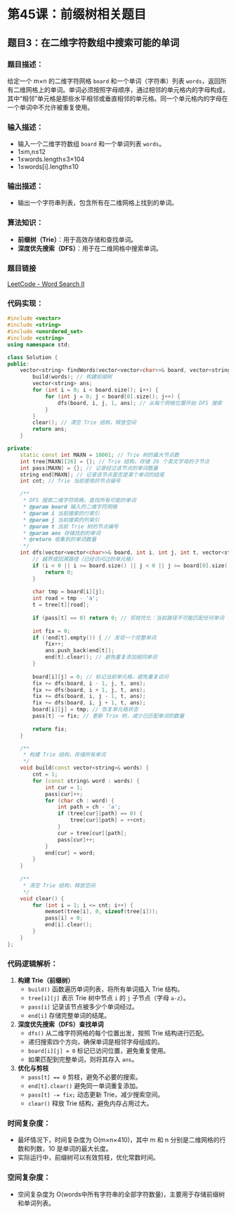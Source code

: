 # 第45课：前缀树相关题目

## 题目3：在二维字符数组中搜索可能的单词

### **题目描述：**

给定一个 m×n 的二维字符网格 `board` 和一个单词（字符串）列表 `words`，返回所有二维网格上的单词。单词必须按照字母顺序，通过相邻的单元格内的字母构成，其中“相邻”单元格是那些水平相邻或垂直相邻的单元格。同一个单元格内的字母在一个单词中不允许被重复使用。

### **输入描述：**

- 输入一个二维字符数组 `board` 和一个单词列表 `words`。
- 1≤m,n≤12
- 1≤words.length≤3×104
- 1≤words[i].length≤10

### **输出描述：**

- 输出一个字符串列表，包含所有在二维网格上找到的单词。

### **算法知识：**

- **前缀树（Trie）**：用于高效存储和查找单词。
- **深度优先搜索（DFS）**：用于在二维网格中搜索单词。

### **题目链接**

[LeetCode - Word Search II](https://leetcode.cn/problems/word-search-ii/)

### **代码实现：**

```c++
#include <vector>
#include <string>
#include <unordered_set>
#include <cstring>
using namespace std;

class Solution {
public:
    vector<string> findWords(vector<vector<char>>& board, vector<string>& words) {
        build(words); // 构建前缀树
        vector<string> ans;
        for (int i = 0; i < board.size(); i++) {
            for (int j = 0; j < board[0].size(); j++) {
                dfs(board, i, j, 1, ans); // 从每个网格位置开始 DFS 搜索
            }
        }
        clear(); // 清空 Trie 结构，释放空间
        return ans;
    }

private:
    static const int MAXN = 10001; // Trie 树的最大节点数
    int tree[MAXN][26] = {}; // Trie 结构，存储 26 个英文字母的子节点
    int pass[MAXN] = {}; // 记录经过该节点的单词数量
    string end[MAXN]; // 记录该节点是否是某个单词的结尾
    int cnt; // Trie 当前使用的节点编号

    /**
     * DFS 搜索二维字符网格，查找所有可能的单词
     * @param board 输入的二维字符网格
     * @param i 当前搜索的行索引
     * @param j 当前搜索的列索引
     * @param t 当前 Trie 树的节点编号
     * @param ans 存储找到的单词
     * @return 收集到的单词数量
     */
    int dfs(vector<vector<char>>& board, int i, int j, int t, vector<string>& ans) {
        // 越界或回溯路径（已经访问过的单元格）
        if (i < 0 || i >= board.size() || j < 0 || j >= board[0].size() || board[i][j] == 0) {
            return 0;
        }
        
        char tmp = board[i][j];
        int road = tmp - 'a';
        t = tree[t][road];
        
        if (pass[t] == 0) return 0; // 剪枝优化：当前路径不可能匹配任何单词
        
        int fix = 0;
        if (!end[t].empty()) { // 发现一个完整单词
            fix++;
            ans.push_back(end[t]);
            end[t].clear(); // 避免重复添加相同单词
        }
        
        board[i][j] = 0; // 标记当前单元格，避免重复访问
        fix += dfs(board, i - 1, j, t, ans);
        fix += dfs(board, i + 1, j, t, ans);
        fix += dfs(board, i, j - 1, t, ans);
        fix += dfs(board, i, j + 1, t, ans);
        board[i][j] = tmp; // 恢复单元格状态
        pass[t] -= fix; // 更新 Trie 树，减少已匹配单词的数量
        
        return fix;
    }

    /**
     * 构建 Trie 结构，存储所有单词
     */
    void build(const vector<string>& words) {
        cnt = 1;
        for (const string& word : words) {
            int cur = 1;
            pass[cur]++;
            for (char ch : word) {
                int path = ch - 'a';
                if (tree[cur][path] == 0) {
                    tree[cur][path] = ++cnt;
                }
                cur = tree[cur][path];
                pass[cur]++;
            }
            end[cur] = word;
        }
    }
    
    /**
     * 清空 Trie 结构，释放空间
     */
    void clear() {
        for (int i = 1; i <= cnt; i++) {
            memset(tree[i], 0, sizeof(tree[i]));
            pass[i] = 0;
            end[i].clear();
        }
    }
};
```

### 代码逻辑解析：

1. **构建 Trie（前缀树）**
   - `build()` 函数遍历单词列表，将所有单词插入 Trie 结构。
   - `tree[i][j]` 表示 Trie 树中节点 `i` 的 `j` 子节点（字母 `a-z`）。
   - `pass[i]` 记录该节点被多少个单词经过。
   - `end[i]` 存储完整单词的结尾。
2. **深度优先搜索（DFS）查找单词**
   - `dfs()` 从二维字符网格的每个位置出发，按照 Trie 结构进行匹配。
   - 递归搜索四个方向，确保单词是相邻字母组成的。
   - `board[i][j] = 0` 标记已访问位置，避免重复使用。
   - 如果匹配到完整单词，则将其存入 `ans`。
3. **优化与剪枝**
   - `pass[t] == 0` 剪枝，避免不必要的搜索。
   - `end[t].clear()` 避免同一单词重复添加。
   - `pass[t] -= fix;` 动态更新 Trie，减少搜索空间。
   - `clear()` 释放 Trie 结构，避免内存占用过大。

### **时间复杂度：**

- 最坏情况下，时间复杂度为 O(m×n×410)，其中 m 和 n 分别是二维网格的行数和列数，10 是单词的最大长度。
- 实际运行中，前缀树可以有效剪枝，优化常数时间。

### **空间复杂度：**

- 空间复杂度为 O(words中所有字符串的全部字符数量)，主要用于存储前缀树和单词列表。